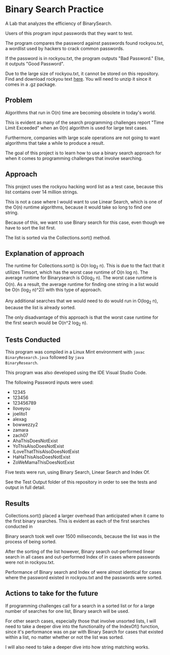# Binary Search Practice
A Lab that analyzes the efficiency of BinarySearch.

Users of this program input passwords that they want to test. 

The program compares the password against passwords found rockyou.txt, a wordlist used by hackers to crack common passwords. 

If the password is in rockyou.txt, the program outputs "Bad Password." Else, it outputs "Good Password". 

Due to the large size of rockyou.txt, it cannot be stored on this repository.
Find and download rockyou text [here](https://gitlab.com/kalilinux/packages/wordlists/blob/kali/master/rockyou.txt.gz).
You will need to unzip it since it comes in a .gz package. 

## Problem
Algorithms that run in O(n) time are becoming obsolete in today's world.

This is evident as many of the search programming challenges report "Time Limit Exceeded" when an 0(n) algorithm is used for large test cases. 

Furthermore, companies with large scale operations are not going to want algorithms that take a while to produce a result. 

The goal of this project is to learn how to use a binary search approach for when it comes to programming challenges that involve searching. 


## Approach
This project uses the rockyou hacking word list as a test case, because this list contains over 14 million strings. 

This is not a case where I would want to use Linear Search, which is one of the O(n) runtime algorithms, because it would take so long to find one string. 

Because of this, we want to use Binary search for this case, even though we have to sort the list first. 

The list is sorted via the Collections.sort() method. 

## Explanation of approach
The runtime for Collections.sort() is O(n log<sub>2</sub> n). This is due to the fact that it utilizes Timsort, which has the worst case runtime of O(n log n). The average runtime for Binarysearch is O(log<sub>2</sub> n). The worst case runtime is O(n). As a result, the average runtime for finding one string in a list would be O(n (log<sub>2</sub> n)^2)) with this type of approach. 

Any additional searches that we would need to do would run in O(log<sub>2</sub> n), because the list is already sorted.

The only disadvantage of this approach is that the worst case runtime for the first search would be O(n^2 log<sub>2</sub> n).

## Tests Conducted
This program was compiled in a Linux Mint environment with <code>javac BinaryResearch.java</code> followed by <code>java BinaryResearch</code>.

This program was also developed using the IDE Visual Studio Code. 

The following Password inputs were used:
* 12345
* 123456
* 123456789
* Iloveyou
* joelito1
* alexag
* bowwezzy2
* zamara
* zach07
* AhaThisDoesNotExist
* YoThisAlsoDoesNotExist
* ILoveThatThisAlsoDoesNotExist
* HaHaThisAlsoDoesNotExist
* ZoWeMamaThisDoesNotExist

Five tests were run, using Binary Search, Linear Search and Index Of.

See the Test Output folder of this repository in order to see the tests and output in full detail. 
 
## Results
Collections.sort() placed a larger overhead than anticipated when it came to the first binary searches. This is evident as each of the first searches conducted in

Binary search took well over 1500 miliseconds, because the list was in the process of being sorted. 

After the sorting of the list however, Binary search out-performed linear search in all cases and out-performed Index of in cases where passwords were not in rockyou.txt. 

Performance of Binary search and Index of were almost identical for cases where the password existed in rockyou.txt and the passwords were sorted. 

## Actions to take for the future
If programming challenges call for a search in a sorted list or for a large number of searches for one list, Binary search will be used. 

For other search cases, especially those that involve unsorted lists, I will need to take a deeper dive into the functionality of the IndexOf() function, since 
it's performance was on par with Binary Search for cases that existed within a list, no matter whether or not the list was sorted. 

I will also need to take a deeper dive into how string matching works. 
